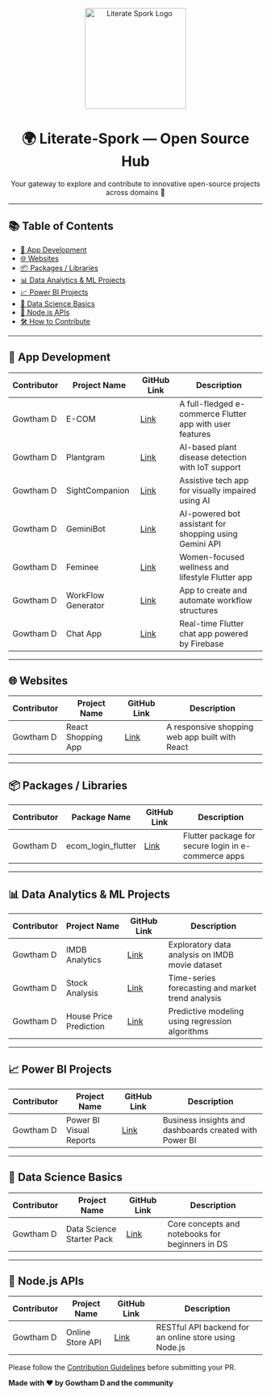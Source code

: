 



<p align="center">
  <img src="https://github.com/user-attachments/assets/5c9c4685-c24d-4593-880a-0168743684d4" alt="Literate Spork Logo" width="200"/>
</p>

<h1 align="center">🌍 Literate-Spork — Open Source Hub</h1>

<p align="center">Your gateway to explore and contribute to innovative open-source projects across domains 🚀</p>

---

## 📚 Table of Contents

- [📱 App Development](#-app-development)
- [🌐 Websites](#-websites)
- [📦 Packages / Libraries](#-packages--libraries)
- [📊 Data Analytics & ML Projects](#-data-analytics--ml-projects)
- [📈 Power BI Projects](#-power-bi-projects)
- [🧠 Data Science Basics](#-data-science-basics)
- [🧰 Node.js APIs](#-nodejs-apis)
- [🛠️ How to Contribute](#-how-to-contribute)

---

## 📱 App Development

| Contributor | Project Name | GitHub Link | Description |
|-------------|--------------|-------------|-------------|
| Gowtham D | E-COM | [Link](https://github.com/gowtham-dd/EcomUser) | A full-fledged e-commerce Flutter app with user features |
| Gowtham D | Plantgram | [Link](https://github.com/gowtham-dd/plantgram_flutter) | AI-based plant disease detection with IoT support |
| Gowtham D | SightCompanion | [Link](https://github.com/gowtham-dd/sight_companion) | Assistive tech app for visually impaired using AI |
| Gowtham D | GeminiBot | [Link](https://github.com/gowtham-dd/geminishop) | AI-powered bot assistant for shopping using Gemini API |
| Gowtham D | Feminee | [Link](https://github.com/gowtham-dd/Feminee) | Women-focused wellness and lifestyle Flutter app |
| Gowtham D | WorkFlow Generator | [Link](https://github.com/gowtham-dd/WorkFlow-Generator) | App to create and automate workflow structures |
| Gowtham D | Chat App | [Link](https://github.com/gowtham-dd/chat-app) | Real-time Flutter chat app powered by Firebase |

---

## 🌐 Websites

| Contributor | Project Name | GitHub Link | Description |
|-------------|--------------|-------------|-------------|
| Gowtham D | React Shopping App | [Link](https://github.com/gowtham-dd/React-Shopping-Web-Application) | A responsive shopping web app built with React |

---

## 📦 Packages / Libraries

| Contributor | Package Name | GitHub Link | Description |
|-------------|--------------|-------------|-------------|
| Gowtham D | ecom_login_flutter | [Link](https://github.com/gowtham-dd/ecom_login_flutter) | Flutter package for secure login in e-commerce apps |

---

## 📊 Data Analytics & ML Projects

| Contributor | Project Name | GitHub Link | Description |
|-------------|--------------|-------------|-------------|
| Gowtham D | IMDB Analytics | [Link](https://github.com/gowtham-dd/Project_1-IMDB) | Exploratory data analysis on IMDB movie dataset |
| Gowtham D | Stock Analysis | [Link](https://github.com/gowtham-dd/Project-2-Stock-Analysis) | Time-series forecasting and market trend analysis |
| Gowtham D | House Price Prediction | [Link](https://github.com/gowtham-dd/Project_3-HousePrediction) | Predictive modeling using regression algorithms |

---

## 📈 Power BI Projects

| Contributor | Project Name | GitHub Link | Description |
|-------------|--------------|-------------|-------------|
| Gowtham D | Power BI Visual Reports | [Link](https://github.com/gowtham-dd/Power-Bi) | Business insights and dashboards created with Power BI |

---

## 🧠 Data Science Basics

| Contributor | Project Name | GitHub Link | Description |
|-------------|--------------|-------------|-------------|
| Gowtham D | Data Science Starter Pack | [Link](https://github.com/gowtham-dd/Data-Science-Basics) | Core concepts and notebooks for beginners in DS |

---

## 🧰 Node.js APIs

| Contributor | Project Name | GitHub Link | Description |
|-------------|--------------|-------------|-------------|
| Gowtham D | Online Store API | [Link](https://github.com/gowtham-dd/online_store_api) | RESTful API backend for an online store using Node.js |



Please follow the [Contribution Guidelines](CONTRIBUTORS.md) before submitting your PR.



**Made with ❤️ by Gowtham D and the community**


